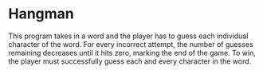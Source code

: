 # Hangman

This program takes in a word and the player has to guess each individual character of the word. For every incorrect attempt, the number of guesses remaining decreases until it hits zero, marking the end of the game. To win, the player must successfully guess each and every character in the word.
